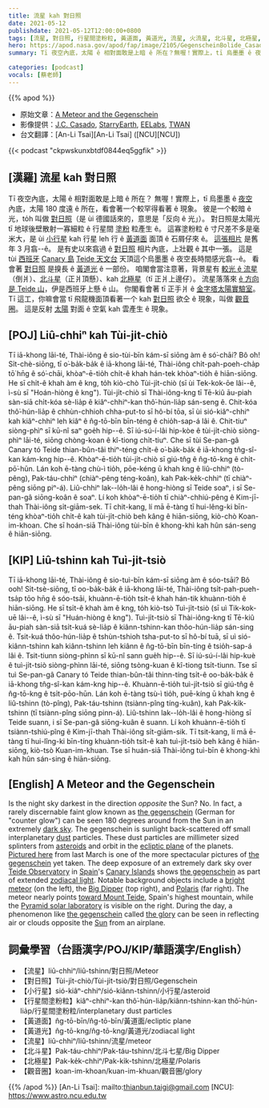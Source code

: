 ```yaml
---
title: 流星 kah 對日照
date: 2021-05-12
publishdate: 2021-05-12T12:00:00+0800
tags: [流星, 對日照, 行星間塗粉粒, 黃道面, 黃道光, 流星, 火流星, 北斗星, 北極星, 觀音圈]
hero: https://apod.nasa.gov/apod/fap/image/2105/GegenscheinBolide_Casado_1080_annotated.jpg
summary: Tī 夜空內底，太陽 ê 相對面敢是上暗 ê 所在？無喔！實際上，tī 烏墨墨 ê 夜空內底，太陽 180 度遠 ê 所在，看會著一个較罕得看著 ê 現象。

categories: [podcast]
vocals: [蔡老師]
---
```


{{% apod %}}

- 原始文章：[A Meteor and the Gegenschein](https://apod.nasa.gov/apod/ap210512.html)
- 影像提供：[J.C. Casado](http://twanight.org/profile/juan-carlos-casado/), [StarryEarth](https://www.flickr.com/photos/starryearth/albums/), [EELabs](https://www.eelabs.eu/), [TWAN](https://twanight.org/about/)
- 台文翻譯：[An-Li Tsai][An-Li Tsai] ([NCU][NCU])

{{< podcast "ckpwskunxbtdf0844eq5ggfik" >}}

## [漢羅] 流星 kah 對日照
Tī 夜空內底，太陽 ê 相對面敢是上暗 ê 所在？
無喔！實際上，tī 烏墨墨 ê [夜空][dark sky] 內底，太陽 180 度遠 ê 所在，看會著一个較罕得看著 ê 現象。
彼是一个較暗 ê 光，to̍h 叫做 [對日照][the gegenschein]（是 ùi 德國話來的，意思是「反向 ê 光」）。
對日照是太陽光 tī 地球後壁散射一寡細粒 ê 行星間 [塗粉][dust] 粒產生 ê。
這寡塗粉粒 ê 寸尺差不多是毫米大，是 ùi [小行星][asteroids] kah 行星 leh 行 ê [黃道面][ecliptic plane] 面頂 ê 石屑仔來 ê。
[這張相片][Pictured here] 是舊年 3 月翕--ê。
是有史以來翕過 ê [對日照][the gegenschein] 相片內底，上壯觀 ê 其中一張。
這是 tùi [西班牙][Spain] [Canary 島][Canary Islands] [Teide 天文台][Teide Observatory] 天頂這个烏墨墨 ê 夜空長時間感光翕--ê。
看會著 [對日照][the gegenschein] 是搝長 ê [黃道光][zodiacal light t]  ê 一部份。
咱閣會當注意著，背景星有 [較光 ê 流星][bright meteor]（倒爿）、[北斗星][Big Dipper]（正爿頂懸）、kah [北極星][Polaris]（tī 正爿上邊仔）。
流星落落來 [ê 方向是 Teide 山][toward Mount Teide]，伊是西班牙上懸 ê 山。
你閣看會著 tī 正手爿 ê [金字塔太陽實驗室][Pyramid solar laboratory]。
Tī 這工，你嘛會當 tī 飛龍機面頂看著一个 kah [對日照][the gegenschein] 欲仝 ê 現象，叫做 [觀音圈][the glory]。
這是反射 [太陽][Sun] 對面 ê 空氣 kah 雲產生 ê 現象。



## [POJ] Liû-chhiⁿ kah Tùi-ji̍t-chiò
Tī iā-khong lāi-té, Thài-iông ê sio-tùi-bīn kám-sī siōng àm ê só͘-chāi?
Bô o͘h! Si̍t-chè-siōng, tī o͘-ba̍k-ba̍k ê iā-khong lāi-té, Thài-iông chi̍t-pah-poeh-cha̍p tō͘ hn̄g ê só͘-chāi, khòaⁿ-ē-tio̍h chi̍t-ê khah hán-tek khòaⁿ-tio̍h ê hiān-siōng.
He sī chi̍t-ê khah àm ê kng, to̍h kiò-chò Tùi-ji̍t-chiò (sī ùi Tek-kok-ōe lâi--ê, ì-sù sī "Hoán-hiòng ê kng").
Tùi-ji̍t-chiò sī Thài-iông-kng tī Tē-kiû āu-piah sàn-siā chi̍t-kóa sè-lia̍p ê kiâⁿ-chhiⁿ-kan thô͘-hún-lia̍p sán-seng ê.
Chit-kóa thô͘-hún-lia̍p ê chhùn-chhioh chha-put-to sī hô-bí tōa, sī ùi sió-kiâⁿ-chhiⁿ kah kiâⁿ-chhiⁿ leh kiâⁿ ê n̂g-tō-bīn bīn-téng ê chio̍h-sap-á lâi ê.
Chit-tiuⁿ siòng-phìⁿ sī kū-nî saⁿ goe̍h hip--ê.
Sī iú-sú-í-lâi hip-kòe ê tùi-ji̍t-chiò siòng-phìⁿ lāi-té, siōng chòng-koan ê kî-tiong chi̍t-tiuⁿ.
Che sī tùi Se-pan-gâ Canary tó Teide thian-bûn-tâi thiⁿ-téng chi̍t-ê o͘-ba̍k-ba̍k ê iā-khong tn̂g-sî-kan kám-kng hip--ê.
Khòaⁿ-ē-tio̍h tùi-ji̍t-chiò sī giú-tn̂g ê n̂g-tō-kng ê chi̍t-pō͘-hūn.
Lán koh ē-tàng chù-ì tio̍h, pōe-kéng ū khah kng ê liû-chhiⁿ (tò-pêng), Pak-táu-chhiⁿ (chiàⁿ-pêng téng-koân), kah Pak-ke̍k-chhiⁿ (tī chiàⁿ-pêng siōng piⁿ-á).
Liû-chhiⁿ lak--lo̍h-lâi ê hong-hiòng sī Teide soaⁿ, i sī Se-pan-gâ siōng-koân ê soaⁿ.
Lí koh khòaⁿ-ē-tio̍h tī chiàⁿ-chhiú-pêng ê Kim-jī-thah Thài-iông si̍t-giām-sek.
Tī chit-kang, lí mā ē-tàng tī hui-lêng-ki bīn-téng khòaⁿ-tio̍h chi̍t-ê kah tùi-ji̍t-chiò beh kâng ê hiān-siōng, kiò-chò Koan-im-khoan.
Che sī hoán-siā Thài-iông tùi-bīn ê khong-khì kah hûn sán-seng ê hiān-siōng.


## [KIP] Liû-tshinn kah Tuì-ji̍t-tsiò
Tī iā-khong lāi-té, Thài-iông ê sio-tuì-bīn kám-sī siōng àm ê sóo-tsāi?
Bô ooh! Si̍t-tsè-siōng, tī oo-ba̍k-ba̍k ê iā-khong lāi-té, Thài-iông tsi̍t-pah-pueh-tsa̍p tōo hn̄g ê sóo-tsāi, khuànn-ē-tio̍h tsi̍t-ê khah hán-tik khuànn-tio̍h ê hiān-siōng.
He sī tsi̍t-ê khah àm ê kng, to̍h kiò-tsò Tuì-ji̍t-tsiò (sī uì Tik-kok-uē lâi--ê, ì-sù sī "Huán-hiòng ê kng").
Tuì-ji̍t-tsiò sī Thài-iông-kng tī Tē-kiû āu-piah sàn-siā tsi̍t-kuá sè-lia̍p ê kiânn-tshinn-kan thôo-hún-lia̍p sán-sing ê.
Tsit-kuá thôo-hún-lia̍p ê tshùn-tshioh tsha-put-to sī hô-bí tuā, sī uì sió-kiânn-tshinn kah kiânn-tshinn leh kiânn ê n̂g-tō-bīn bīn-tíng ê tsio̍h-sap-á lâi ê.
Tsit-tiunn siòng-phìnn sī kū-nî sann gue̍h hip--ê.
Sī iú-sú-í-lâi hip-kuè ê tuì-ji̍t-tsiò siòng-phìnn lāi-té, siōng tsòng-kuan ê kî-tiong tsi̍t-tiunn.
Tse sī tuì Se-pan-gâ Canary tó Teide thian-bûn-tâi thinn-tíng tsi̍t-ê oo-ba̍k-ba̍k ê iā-khong tn̂g-sî-kan kám-kng hip--ê.
Khuànn-ē-tio̍h tuì-ji̍t-tsiò sī giú-tn̂g ê n̂g-tō-kng ê tsi̍t-pōo-hūn.
Lán koh ē-tàng tsù-ì tio̍h, puē-kíng ū khah kng ê liû-tshinn (tò-pîng), Pak-táu-tshinn (tsiànn-pîng tíng-kuân), kah Pak-ki̍k-tshinn (tī tsiànn-pîng siōng pinn-á).
Liû-tshinn lak--lo̍h-lâi ê hong-hiòng sī Teide suann, i sī Se-pan-gâ siōng-kuân ê suann.
Lí koh khuànn-ē-tio̍h tī tsiànn-tshiú-pîng ê Kim-jī-thah Thài-iông si̍t-giām-sik.
Tī tsit-kang, lí mā ē-tàng tī hui-lîng-ki bīn-tíng khuànn-tio̍h tsi̍t-ê kah tuì-ji̍t-tsiò beh kâng ê hiān-siōng, kiò-tsò Kuan-im-khuan.
Tse sī huán-siā Thài-iông tuì-bīn ê khong-khì kah hûn sán-sing ê hiān-siōng.

## [English] A Meteor and the Gegenschein

Is the night sky darkest in the direction *opposite* the Sun? No. In fact, a rarely discernable faint glow known as [the gegenschein][the gegenschein] (German for "counter glow") can be seen 180 degrees around from the Sun in an extremely [dark sky][dark sky]. The gegenschein is sunlight back-scattered off small interplanetary [dust][dust] particles. These dust particles are millimeter sized splinters from [asteroids][asteroids] and orbit in the [ecliptic plane][ecliptic plane] of the planets. [Pictured here][Pictured here] from last March is one of the more spectacular pictures of [the gegenschein][the gegenschein] yet taken. The deep exposure of an extremely dark sky over [Teide Observatory][Teide Observatory] in [Spain][Spain]'s [Canary Islands][Canary Islands] shows [the gegenschein][the gegenschein] as part of extended [zodiacal light][zodiacal light e]. Notable background objects include a [bright meteor][bright meteor] (on the left), the [Big Dipper][Big Dipper] (top right), and [Polaris][Polaris] (far right). The meteor nearly points [toward Mount Teide][toward Mount Teide], Spain's highest mountain, while the [Pyramid solar laboratory][Pyramid solar laboratory] is visible on the right. During the day, a phenomenon like [the gegenschein][the gegenschein] called [the glory][the glory] can be seen in reflecting air or clouds opposite the [Sun][Sun] from an airplane.

## 詞彙學習（台語漢字/POJ/KIP/華語漢字/English）

- 【流星】liû-chhiⁿ/liû-tshinn/對日照/Meteor
- 【對日照】Tùi-ji̍t-chiò/Tùi-ji̍t-tsiò/對日照/Gegenschein
- 【小行星】sió-kiâⁿ-chhiⁿ/sió-kiânn-tshinn/小行星/asteroid
- 【行星間塗粉粒】kiâⁿ-chhiⁿ-kan thô͘-hún-lia̍p/kiânn-tshinn-kan thô͘-hún-lia̍p/行星間塗粉粒/interplanetary dust particles
- 【黃道面】n̂g-tō-bīn/n̂g-tō-bīn/黃道面/ecliptic plane
- 【黃道光】n̂g-tō-kng/n̂g-tō-kng/黃道光/zodiacal light
- 【流星】liû-chhiⁿ/liû-tshinn/流星/meteor
- 【北斗星】Pak-táu-chhiⁿ/Pak-táu-tshinn/北斗七星/Big Dipper
- 【北極星】Pak-ke̍k-chhiⁿ/Pak-ki̍k-tshinn/北極星/Polaris
- 【觀音圈】koan-im-khoan/kuan-im-khuan/觀音圈/glory


{{% /apod %}}
[An-Li Tsai]: mailto:thianbun.taigi@gmail.com
[NCU]: https://www.astro.ncu.edu.tw

[copyright]: https://apod.nasa.gov/apod/fap/lib/about_apod.html#srapply

[the gegenschein]:http://en.wikipedia.org/wiki/Gegenschein
[dark sky]:https://www.darksky.org/
[dust]:https://apod.nasa.gov/apod/ap010813.html
[asteroids]:https://apod.nasa.gov/apod/ap980712.html
[ecliptic plane]:https://apod.nasa.gov/apod/ap151126.html
[Pictured here]:https://www.instagram.com/p/COfkiYNpzdP/
[the gegenschein]:http://www.as.wvu.edu/~jel/skywatch/skw9810h.html
[Teide Observatory]:https://en.wikipedia.org/wiki/Teide_Observatory
[Spain]:https://en.wikipedia.org/wiki/Spain
[Canary Islands]:https://en.wikipedia.org/wiki/Canary_Islands
[the gegenschein]:http://io9.com/5662511/gegenschein-the-glowing-circle-in-the-sky
[zodiacal light t]:https://apod.tw/daily/20210311/
[zodiacal light e]:https://apod.nasa.gov/apod/ap210311.html
[bright meteor]:https://solarsystem.nasa.gov/asteroids-comets-and-meteors/meteors-and-meteorites/overview/
[Big Dipper]:https://www.adlerplanetarium.org/blog/discover-big-dipper/
[Polaris]:https://starchild.gsfc.nasa.gov/docs/StarChild/questions/question64.html
[toward Mount Teide]:https://youtu.be/Vx0jimhalAU
[Pyramid solar laboratory]:https://3dwarehouse.sketchup.com/model/a25ba51c87e33afc465ebc912c8fdaee/Laboratorio-Solar
[the gegenschein]:https://ui.adsabs.harvard.edu/abs/1997MNRAS.288.1022J/abstract
[the glory]:https://apod.nasa.gov/apod/ap161222.html
[Sun]:https://solarsystem.nasa.gov/solar-system/sun/overview/
